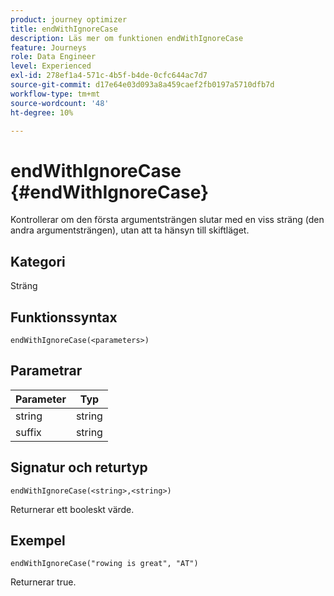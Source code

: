 ```yaml
---
product: journey optimizer
title: endWithIgnoreCase
description: Läs mer om funktionen endWithIgnoreCase
feature: Journeys
role: Data Engineer
level: Experienced
exl-id: 278ef1a4-571c-4b5f-b4de-0cfc644ac7d7
source-git-commit: d17e64e03d093a8a459caef2fb0197a5710dfb7d
workflow-type: tm+mt
source-wordcount: '48'
ht-degree: 10%

---
```


# endWithIgnoreCase {#endWithIgnoreCase}

Kontrollerar om den första argumentsträngen slutar med en viss sträng (den andra argumentsträngen), utan att ta hänsyn till skiftläget.

## Kategori

Sträng

## Funktionssyntax

`endWithIgnoreCase(<parameters>)`

## Parametrar

| Parameter | Typ |
|-----------|------------------|
| string | string |
| suffix | string |

## Signatur och returtyp

`endWithIgnoreCase(<string>,<string>)`

Returnerar ett booleskt värde.

## Exempel

`endWithIgnoreCase("rowing is great", "AT")`

Returnerar true.
